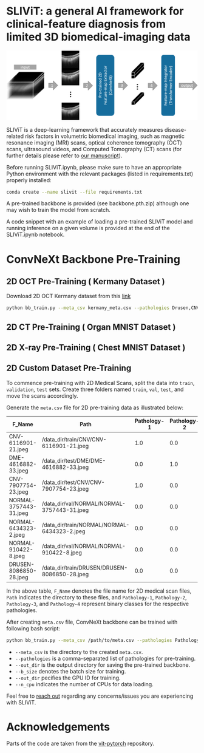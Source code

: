 # SLIViT: a general AI framework for clinical-feature diagnosis from limited 3D biomedical-imaging data


<img src="SLIViT.png" width="900px"/>


SLIViT is a deep-learning framework that accurately measures disease-related risk factors in volumetric biomedical imaging, such as magnetic resonance imaging (MRI) scans, optical coherence tomography (OCT) scans, ultrasound videos, and Computed Tomography (CT) scans (for further details please refer to <a href="https://www.researchsquare.com/article/rs-3044914/latest">our manuscript</a>). 

Before running SLIViT.ipynb, please make sure to have an appropriate Python environment with the relevant packages (listed in requirements.txt) properly installed:
```bash
conda create --name slivit --file requirements.txt
```

A pre-trained backbone is provided (see backbone.pth.zip) although one may wish to train the model from scratch.

A code snippet with an example of loading a pre-trained SLIViT model and running inference on a given volume is provided at the end of the SLIViT.ipynb notebook.

# ConvNeXt Backbone Pre-Training

## 2D OCT Pre-Training ( Kermany Dataset )

Download 2D OCT Kermany dataset from this  <a href="https://www.kaggle.com/datasets/paultimothymooney/kermany2018"> link</a> 

```bash
python bb_train.py --meta_csv kermany_meta.csv --pathologies Drusen,CNV,DME,Normal --out_dir /output/dir/to/save_pretrained_model/ --b_size 16 --gpu_id 1 --n_cpu=32
```

## 2D CT Pre-Training  ( Organ MNIST Dataset )

## 2D X-ray Pre-Training  ( Chest MNIST Dataset )


## 2D Custom Dataset Pre-Training
To commence pre-training with 2D Medical Scans, split the data into `train`, `validation`, `test` sets. Create three folders named `train`, `val`, `test`, and move the scans accordingly.

Generate the  ```meta.csv``` file for 2D pre-training data as illustrated below:

|F_Name | Path | Pathology-1  |  Pathology-2   |  Pathology-3  | Pathology-4  | 
|--- | --- | --- | --- |--- |--- |
| CNV-6116901-21.jpeg  | /data_dir/train/CNV/CNV-6116901-21.jpeg| 1.0 | 0.0   |  0.0  |   0.0| 
| DME-4616882-33.jpeg  |   /data_dir/test/DME/DME-4616882-33.jpeg| 0.0 | 1.0  |   0.0   |  0.0| 
| CNV-7907754-23.jpeg  |  /data_dir/test/CNV/CNV-7907754-23.jpeg | 1.0 | 0.0   |  0.0    | 0.0| 
| NORMAL-3757443-31.jpeg | /data_dir/val/NORMAL/NORMAL-3757443-31.jpeg | 0.0  |0.0  |   0.0   |  1.0
| NORMAL-6434323-2.jpeg |  /data_dir/train/NORMAL/NORMAL-6434323-2.jpeg  |0.0|  0.0   |  0.0 |    1.0|
| NORMAL-910422-8.jpeg | /data_dir/val/NORMAL/NORMAL-910422-8.jpeg | 0.0 | 0.0  |   0.0   |  1.0|
| DRUSEN-8086850-28.jpeg | /data_dir/train/DRUSEN/DRUSEN-8086850-28.jpeg | 0.0 | 0.0   |  1.0   |  0.0|

In the above table, `F_Name` denotes the file name for 2D medical scan files, `Path` indicates the directory to these files, and `Pathology-1`, `Pathology-2`, `Pathology-3`, and `Pathology-4` represent binary classes for the respective pathologies.

After creating ```meta.csv``` file, ConvNeXt backbone can be trained with following bash script:

```bash
python bb_train.py --meta_csv /path/to/meta.csv --pathologies Pathology-1,Pathology-2,Pathology-3,Pathology-4 --out_dir /output/dir/to/save_pretrained_model/ --b_size 16 --gpu_id 1 --n_cpu=32
```
- ```--meta_csv``` is the directory to the created ```meta.csv```.
- ```--pathologies``` is a comma-separated list of pathologies for pre-training.
- ```--out_dir```  is the output directory for saving the pre-trained backbone.
- ```--b_size``` denotes the batch size for training.
- ```--out_dir``` pecifies the GPU ID for training.
- ```--n_cpu``` indicates the number of CPUs for data loading.







Feel free to <a href="mailto:orenavram@gmail.com,berkin1997@g.ucla.edu?subject=A%20SLIViT%20question"> reach out</a> regarding any concerns/issues you are experiencing with SLIViT.

# Acknowledgements
Parts of the code are taken from the <a href="https://github.com/lucidrains/vit-pytorch/tree/main"> vit-pytorch</a> repository.
